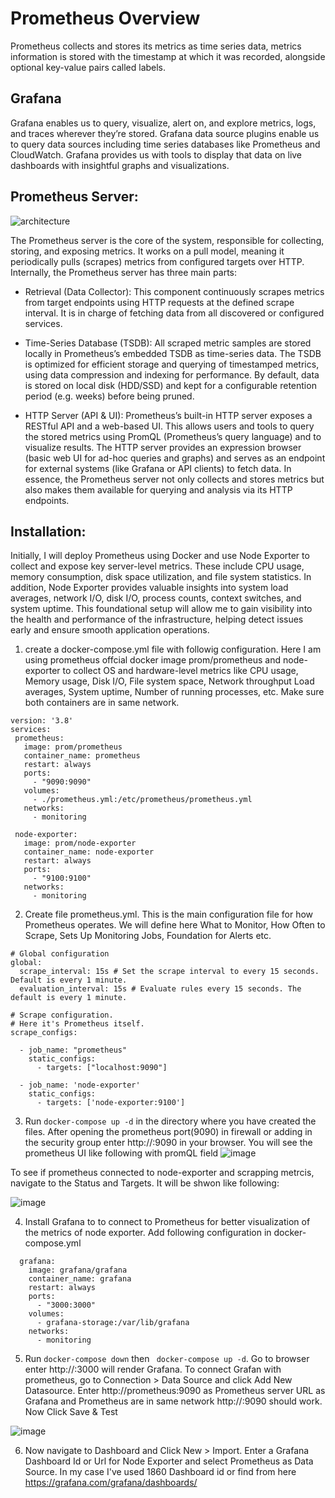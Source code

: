 # Prometheus Overview
Prometheus collects and stores its metrics as time series data, metrics information is stored with the timestamp at which it was recorded, alongside optional key-value pairs called labels.
## Grafana 
Grafana enables us to query, visualize, alert on, and explore metrics, logs, and traces wherever they’re stored. Grafana data source plugins enable us to query data sources including time series databases like Prometheus and CloudWatch. Grafana provides us with tools to display that data on live dashboards with insightful graphs and visualizations.

## Prometheus Server: 
![architecture](https://github.com/user-attachments/assets/32a22eb8-0402-4b4b-b2a5-94217f152b9e)

The Prometheus server is the core of the system, responsible for collecting, storing, and exposing metrics. It works on a pull model, meaning it periodically pulls (scrapes) metrics from configured targets over HTTP. Internally, the Prometheus server has three main parts:
- Retrieval (Data Collector): This component continuously scrapes metrics from target endpoints using HTTP requests at the defined scrape interval. It is in charge of fetching data from all discovered or configured services.

- Time-Series Database (TSDB): All scraped metric samples are stored locally in Prometheus’s embedded TSDB as time-series data. The TSDB is optimized for efficient storage and querying of timestamped metrics, using data compression and indexing for performance. By default, data is stored on local disk (HDD/SSD) and kept for a configurable retention period (e.g. weeks) before being pruned.

- HTTP Server (API & UI): Prometheus’s built-in HTTP server exposes a RESTful API and a web-based UI. This allows users and tools to query the stored metrics using PromQL (Prometheus’s query language) and to visualize results. The HTTP server provides an expression browser (basic web UI for ad-hoc queries and graphs) and serves as an endpoint for external systems (like Grafana or API clients) to fetch data. In essence, the Prometheus server not only collects and stores metrics but also makes them available for querying and analysis via its HTTP endpoints.

## Installation:
Initially, I will deploy Prometheus using Docker and use Node Exporter to collect and expose key server-level metrics. These include CPU usage, memory consumption, disk space utilization, and file system statistics. In addition, Node Exporter provides valuable insights into system load averages, network I/O, disk I/O, process counts, context switches, and system uptime. This foundational setup will allow me to gain visibility into the health and performance of the infrastructure, helping detect issues early and ensure smooth application operations.

1. create a docker-compose.yml file with followig configuration. Here I am using prometheus offcial docker image prom/prometheus and node-exporter to collect OS and hardware-level metrics like CPU usage, Memory usage, Disk I/O, File system space, Network throughput
Load averages, System uptime, Number of running processes, etc. Make sure both containers are in same network.

 ```
version: '3.8'
services:
  prometheus:
    image: prom/prometheus
    container_name: prometheus
    restart: always
    ports:
      - "9090:9090"
    volumes:
      - ./prometheus.yml:/etc/prometheus/prometheus.yml
    networks:
      - monitoring

  node-exporter:
    image: prom/node-exporter
    container_name: node-exporter
    restart: always
    ports:
      - "9100:9100"
    networks:
      - monitoring
```
2. Create file prometheus.yml. This is the main configuration file for how Prometheus operates. We will define here  What to Monitor, How Often to Scrape, Sets Up Monitoring Jobs, Foundation for Alerts etc.

```
# Global configuration
global:
  scrape_interval: 15s # Set the scrape interval to every 15 seconds. Default is every 1 minute.
  evaluation_interval: 15s # Evaluate rules every 15 seconds. The default is every 1 minute.

# Scrape configuration.
# Here it's Prometheus itself.
scrape_configs:
  
  - job_name: "prometheus"
    static_configs:
      - targets: ["localhost:9090"]

  - job_name: 'node-exporter'
    static_configs:
      - targets: ['node-exporter:9100']
```
3. Run ```docker-compose up -d``` in the directory where you have created the files. After opening the prometheus port(9090) in firewall or adding in the security group enter http://<your-server-host>:9090 in your browser. You will see the prometheus UI like following with promQL field
![image](https://github.com/user-attachments/assets/b03c22f6-6b2a-47a9-a03f-2e59dced9d8b)

To see if prometheus connected to node-exporter and scrapping metrcis, navigate to the Status and Targets. It will be shwon like following:

![image](https://github.com/user-attachments/assets/f5867cb9-894d-4595-a61a-137606e4832c)

4. Install Grafana to to connect to Prometheus for better visualization of the metrics of node exporter. Add following configuration in docker-compose.yml

```
  grafana:
    image: grafana/grafana
    container_name: grafana
    restart: always
    ports:
      - "3000:3000"
    volumes:
      - grafana-storage:/var/lib/grafana
    networks:
      - monitoring
```  
5. Run ```docker-compose down``` then ``` docker-compose up -d```. Go to browser enter  http://<your-server-host>:3000 will render Grafana. To connect Grafan with prometheus, go to Connection > Data Source and click Add New Datasource. Enter http://prometheus:9090 as Prometheus server URL as Grafana and Prometheus are in same network http://<prometheus-container-name>:9090 should work. Now Click Save & Test  

![image](https://github.com/user-attachments/assets/6ccc1598-38ad-4ba2-8ead-8cc451d39501)

6. Now navigate to Dashboard and Click New > Import. Enter a Grafana Dashboard Id or Url for Node Exporter and select Prometheus as Data Source. In my case I've used 1860 Dashboard id or find from here https://grafana.com/grafana/dashboards/
 




